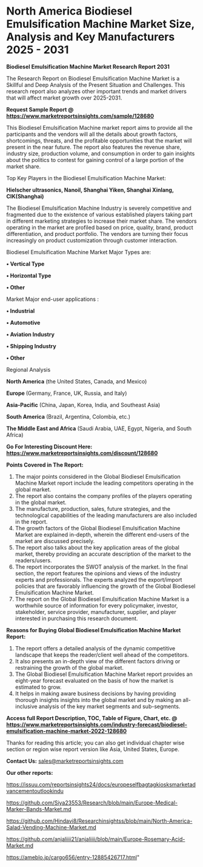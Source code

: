 # North America Biodiesel Emulsification Machine Market Size, Analysis and Key Manufacturers 2025 - 2031

<strong>Biodiesel Emulsification Machine Market Research Report 2031</strong>

The Research Report on Biodiesel Emulsification Machine Market is a Skillful and Deep Analysis of the Present Situation and Challenges. This research report also analyzes other important trends and market drivers that will affect market growth over 2025-2031.

<strong>Request Sample Report @ <a href=https://www.marketreportsinsights.com/sample/128680>https://www.marketreportsinsights.com/sample/128680</a></strong>

This Biodiesel Emulsification Machine market report aims to provide all the participants and the vendors will all the details about growth factors, shortcomings, threats, and the profitable opportunities that the market will present in the near future. The report also features the revenue share, industry size, production volume, and consumption in order to gain insights about the politics to contest for gaining control of a large portion of the market share.

Top Key Players in the Biodiesel Emulsification Machine Market:

<strong>Hielscher ultrasonics, Nanoil, Shanghai Yiken, Shanghai Xinlang, CIK(Shanghai)</strong>

The Biodiesel Emulsification Machine Industry is severely competitive and fragmented due to the existence of various established players taking part in different marketing strategies to increase their market share. The vendors operating in the market are profiled based on price, quality, brand, product differentiation, and product portfolio. The vendors are turning their focus increasingly on product customization through customer interaction.

Biodiesel Emulsification Machine Market Major Types are:

<strong>• Vertical Type

• Horizontal Type

• Other</strong>

Market Major end-user applications :

<strong>• Industrial

• Automotive

• Aviation Industry

• Shipping Industry

• Other</strong>

Regional Analysis

</u><strong><b>North America</b></strong> (the United States, Canada, and Mexico)

<strong><b>Europe </b></strong>(Germany, France, UK, Russia, and Italy)

<strong><b>Asia-Pacific</b></strong> (China, Japan, Korea, India, and Southeast Asia)

<strong><b>South America</b></strong> (Brazil, Argentina, Colombia, etc.)

<strong><b>The Middle East and Africa</b></strong> (Saudi Arabia, UAE, Egypt, Nigeria, and South Africa)

<strong>Go For Interesting Discount Here: <a href=https://www.marketreportsinsights.com/discount/128680>https://www.marketreportsinsights.com/discount/128680</a></strong>

<strong>Points Covered in The Report:</strong>
<ol>
  <li>The major points considered in the Global Biodiesel Emulsification Machine Market report include the leading competitors operating in the global market.</li>
  <li>The report also contains the company profiles of the players operating in the global market.</li>
  <li>The manufacture, production, sales, future strategies, and the technological capabilities of the leading manufacturers are also included in the report.</li>
  <li>The growth factors of the Global Biodiesel Emulsification Machine Market are explained in-depth, wherein the different end-users of the market are discussed precisely.</li>
  <li>The report also talks about the key application areas of the global market, thereby providing an accurate description of the market to the readers/users.</li>
  <li>The report incorporates the SWOT analysis of the market. In the final section, the report features the opinions and views of the industry experts and professionals. The experts analyzed the export/import policies that are favorably influencing the growth of the Global Biodiesel Emulsification Machine Market.</li>
  <li>The report on the Global Biodiesel Emulsification Machine Market is a worthwhile source of information for every policymaker, investor, stakeholder, service provider, manufacturer, supplier, and player interested in purchasing this research document.</li>
</ol>
<strong>Reasons for Buying Global Biodiesel Emulsification Machine Market Report:</strong>

<ol>
  <li>The report offers a detailed analysis of the dynamic competitive landscape that keeps the reader/client well ahead of the competitors.</li>
  <li>It also presents an in-depth view of the different factors driving or restraining the growth of the global market.</li>
  <li>The Global Biodiesel Emulsification Machine Market report provides an eight-year forecast evaluated on the basis of how the market is estimated to grow.</li>
  <li>It helps in making aware business decisions by having providing thorough insights insights into the global market and by making an all-inclusive analysis of the key market segments and sub-segments.</li>
</ol>
<strong>Access full Report Description, TOC, Table of Figure, Chart, etc. @ <a href=https://www.marketreportsinsights.com/industry-forecast/biodiesel-emulsification-machine-market-2022-128680>https://www.marketreportsinsights.com/industry-forecast/biodiesel-emulsification-machine-market-2022-128680</a></strong>


Thanks for reading this article; you can also get individual chapter wise section or region wise report version like Asia, United States, Europe.

<strong>Contact Us:</strong>
sales@marketreportsinsights.com

<strong>Our other reports:</strong>

<a href=https://issuu.com/reportsinsights24/docs/europeselfbagtagkiosksmarketadvancementoutlookindu>https://issuu.com/reportsinsights24/docs/europeselfbagtagkiosksmarketadvancementoutlookindu</a>

<a href=https://github.com/Siya23553/Research/blob/main/Europe-Medical-Marker-Bands-Market.md>https://github.com/Siya23553/Research/blob/main/Europe-Medical-Marker-Bands-Market.md</a>

<a href=https://github.com/Hindavi8/Researchinsightss/blob/main/North-America-Salad-Vending-Machine-Market.md>https://github.com/Hindavi8/Researchinsightss/blob/main/North-America-Salad-Vending-Machine-Market.md</a>

<a href=https://github.com/anjaliiii21/anjaliiii/blob/main/Europe-Rosemary-Acid-Market.md>https://github.com/anjaliiii21/anjaliiii/blob/main/Europe-Rosemary-Acid-Market.md</a>

<a href=https://ameblo.jp/cargo656/entry-12885426717.html>https://ameblo.jp/cargo656/entry-12885426717.html</a>"
